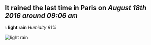 ## It rained the last time in Paris on *August 18th 2016 around 09:06 am*
💧  **light rain** *Humidity 91%*

![light rain](http://openweathermap.org/img/w/10d.png)
